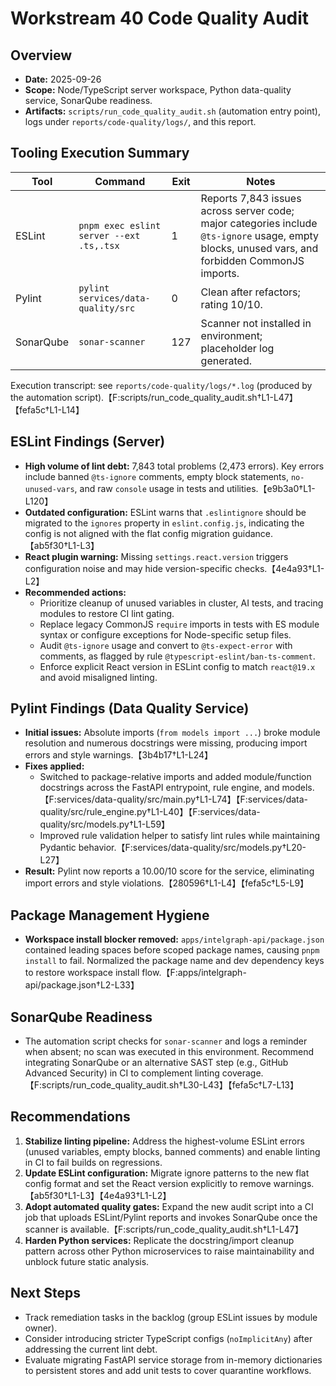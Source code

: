 # Workstream 40 Code Quality Audit

## Overview
- **Date:** 2025-09-26
- **Scope:** Node/TypeScript server workspace, Python data-quality service, SonarQube readiness.
- **Artifacts:** `scripts/run_code_quality_audit.sh` (automation entry point), logs under `reports/code-quality/logs/`, and this report.

## Tooling Execution Summary
| Tool | Command | Exit | Notes |
| --- | --- | --- | --- |
| ESLint | `pnpm exec eslint server --ext .ts,.tsx` | 1 | Reports 7,843 issues across server code; major categories include `@ts-ignore` usage, empty blocks, unused vars, and forbidden CommonJS imports. | 
| Pylint | `pylint services/data-quality/src` | 0 | Clean after refactors; rating 10/10. |
| SonarQube | `sonar-scanner` | 127 | Scanner not installed in environment; placeholder log generated. |

Execution transcript: see `reports/code-quality/logs/*.log` (produced by the automation script).【F:scripts/run_code_quality_audit.sh†L1-L47】【fefa5c†L1-L14】

## ESLint Findings (Server)
- **High volume of lint debt:** 7,843 total problems (2,473 errors). Key errors include banned `@ts-ignore` comments, empty block statements, `no-unused-vars`, and raw `console` usage in tests and utilities.【e9b3a0†L1-L120】
- **Outdated configuration:** ESLint warns that `.eslintignore` should be migrated to the `ignores` property in `eslint.config.js`, indicating the config is not aligned with the flat config migration guidance.【ab5f30†L1-L3】
- **React plugin warning:** Missing `settings.react.version` triggers configuration noise and may hide version-specific checks.【4e4a93†L1-L2】
- **Recommended actions:**
  - Prioritize cleanup of unused variables in cluster, AI tests, and tracing modules to restore CI lint gating.
  - Replace legacy CommonJS `require` imports in tests with ES module syntax or configure exceptions for Node-specific setup files.
  - Audit `@ts-ignore` usage and convert to `@ts-expect-error` with comments, as flagged by rule `@typescript-eslint/ban-ts-comment`.
  - Enforce explicit React version in ESLint config to match `react@19.x` and avoid misaligned linting.

## Pylint Findings (Data Quality Service)
- **Initial issues:** Absolute imports (`from models import ...`) broke module resolution and numerous docstrings were missing, producing import errors and style warnings.【3b4b17†L1-L24】
- **Fixes applied:**
  - Switched to package-relative imports and added module/function docstrings across the FastAPI entrypoint, rule engine, and models.【F:services/data-quality/src/main.py†L1-L74】【F:services/data-quality/src/rule_engine.py†L1-L40】【F:services/data-quality/src/models.py†L1-L59】
  - Improved rule validation helper to satisfy lint rules while maintaining Pydantic behavior.【F:services/data-quality/src/models.py†L20-L27】
- **Result:** Pylint now reports a 10.00/10 score for the service, eliminating import errors and style violations.【280596†L1-L4】【fefa5c†L5-L9】

## Package Management Hygiene
- **Workspace install blocker removed:** `apps/intelgraph-api/package.json` contained leading spaces before scoped package names, causing `pnpm install` to fail. Normalized the package name and dev dependency keys to restore workspace install flow.【F:apps/intelgraph-api/package.json†L2-L33】

## SonarQube Readiness
- The automation script checks for `sonar-scanner` and logs a reminder when absent; no scan was executed in this environment. Recommend integrating SonarQube or an alternative SAST step (e.g., GitHub Advanced Security) in CI to complement linting coverage.【F:scripts/run_code_quality_audit.sh†L30-L43】【fefa5c†L7-L13】

## Recommendations
1. **Stabilize linting pipeline:** Address the highest-volume ESLint errors (unused variables, empty blocks, banned comments) and enable linting in CI to fail builds on regressions.
2. **Update ESLint configuration:** Migrate ignore patterns to the new flat config format and set the React version explicitly to remove warnings.【ab5f30†L1-L3】【4e4a93†L1-L2】
3. **Adopt automated quality gates:** Expand the new audit script into a CI job that uploads ESLint/Pylint reports and invokes SonarQube once the scanner is available.【F:scripts/run_code_quality_audit.sh†L1-L47】
4. **Harden Python services:** Replicate the docstring/import cleanup pattern across other Python microservices to raise maintainability and unblock future static analysis.

## Next Steps
- Track remediation tasks in the backlog (group ESLint issues by module owner).
- Consider introducing stricter TypeScript configs (`noImplicitAny`) after addressing the current lint debt.
- Evaluate migrating FastAPI service storage from in-memory dictionaries to persistent stores and add unit tests to cover quarantine workflows.
